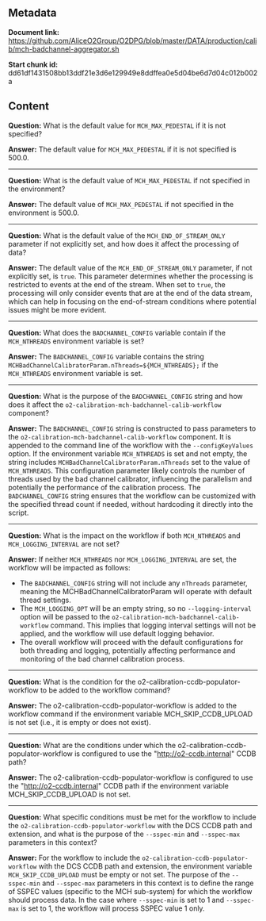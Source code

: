 ## Metadata

**Document link:** https://github.com/AliceO2Group/O2DPG/blob/master/DATA/production/calib/mch-badchannel-aggregator.sh

**Start chunk id:** dd61df1431508bb13ddf21e3d6e129949e8ddffea0e5d04be6d7d04c012b002a

## Content

**Question:** What is the default value for `MCH_MAX_PEDESTAL` if it is not specified?

**Answer:** The default value for `MCH_MAX_PEDESTAL` if it is not specified is 500.0.

---

**Question:** What is the default value of `MCH_MAX_PEDESTAL` if not specified in the environment?

**Answer:** The default value of `MCH_MAX_PEDESTAL` if not specified in the environment is 500.0.

---

**Question:** What is the default value of the `MCH_END_OF_STREAM_ONLY` parameter if not explicitly set, and how does it affect the processing of data?

**Answer:** The default value of the `MCH_END_OF_STREAM_ONLY` parameter, if not explicitly set, is `true`. This parameter determines whether the processing is restricted to events at the end of the stream. When set to `true`, the processing will only consider events that are at the end of the data stream, which can help in focusing on the end-of-stream conditions where potential issues might be more evident.

---

**Question:** What does the `BADCHANNEL_CONFIG` variable contain if the `MCH_NTHREADS` environment variable is set?

**Answer:** The `BADCHANNEL_CONFIG` variable contains the string `MCHBadChannelCalibratorParam.nThreads=${MCH_NTHREADS};` if the `MCH_NTHREADS` environment variable is set.

---

**Question:** What is the purpose of the `BADCHANNEL_CONFIG` string and how does it affect the `o2-calibration-mch-badchannel-calib-workflow` component?

**Answer:** The `BADCHANNEL_CONFIG` string is constructed to pass parameters to the `o2-calibration-mch-badchannel-calib-workflow` component. It is appended to the command line of the workflow with the `--configKeyValues` option. If the environment variable `MCH_NTHREADS` is set and not empty, the string includes `MCHBadChannelCalibratorParam.nThreads` set to the value of `MCH_NTHREADS`. This configuration parameter likely controls the number of threads used by the bad channel calibrator, influencing the parallelism and potentially the performance of the calibration process. The `BADCHANNEL_CONFIG` string ensures that the workflow can be customized with the specified thread count if needed, without hardcoding it directly into the script.

---

**Question:** What is the impact on the workflow if both `MCH_NTHREADS` and `MCH_LOGGING_INTERVAL` are not set?

**Answer:** If neither `MCH_NTHREADS` nor `MCH_LOGGING_INTERVAL` are set, the workflow will be impacted as follows:

- The `BADCHANNEL_CONFIG` string will not include any `nThreads` parameter, meaning the MCHBadChannelCalibratorParam will operate with default thread settings.
- The `MCH_LOGGING_OPT` will be an empty string, so no `--logging-interval` option will be passed to the `o2-calibration-mch-badchannel-calib-workflow` command. This implies that logging interval settings will not be applied, and the workflow will use default logging behavior.
- The overall workflow will proceed with the default configurations for both threading and logging, potentially affecting performance and monitoring of the bad channel calibration process.

---

**Question:** What is the condition for the o2-calibration-ccdb-populator-workflow to be added to the workflow command?

**Answer:** The o2-calibration-ccdb-populator-workflow is added to the workflow command if the environment variable MCH_SKIP_CCDB_UPLOAD is not set (i.e., it is empty or does not exist).

---

**Question:** What are the conditions under which the o2-calibration-ccdb-populator-workflow is configured to use the "http://o2-ccdb.internal" CCDB path?

**Answer:** The o2-calibration-ccdb-populator-workflow is configured to use the "http://o2-ccdb.internal" CCDB path if the environment variable MCH_SKIP_CCDB_UPLOAD is not set.

---

**Question:** What specific conditions must be met for the workflow to include the `o2-calibration-ccdb-populator-workflow` with the DCS CCDB path and extension, and what is the purpose of the `--sspec-min` and `--sspec-max` parameters in this context?

**Answer:** For the workflow to include the `o2-calibration-ccdb-populator-workflow` with the DCS CCDB path and extension, the environment variable `MCH_SKIP_CCDB_UPLOAD` must be empty or not set. The purpose of the `--sspec-min` and `--sspec-max` parameters in this context is to define the range of SSPEC values (specific to the MCH sub-system) for which the workflow should process data. In the case where `--sspec-min` is set to 1 and `--sspec-max` is set to 1, the workflow will process SSPEC value 1 only.